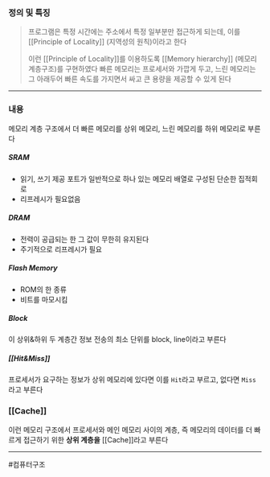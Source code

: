 ### 정의 및 특징
>프로그램은 특정 시간에는 주소에서 특정 일부분만 접근하게 되는데, 이를 [[Principle of Locality]] (지역성의 원칙)이라고 한다
>
>이런 [[Principle of Locality]]를 이용하도록 [[Memory hierarchy]] (메모리 계층구조)를 구현하였다
>빠른 메모리는 프로세서와 가깝게 두고, 느린 메모리는 그 아래두어 빠른 속도를 가지면서 싸고 큰 용량을 제공할 수 있게 된다

---
###  내용
메모리 계층 구조에서 더 빠른 메모리를 상위 메모리, 느린 메모리를 하위 메모리로 부른다
##### SRAM
- 읽기, 쓰기 제공 포트가 일반적으로 하나 있는 메모리 배열로 구성된 단순한 집적회로
- 리프레시가 필요없음
##### DRAM
- 전력이 공급되는 한 그 값이 무한히 유지된다
- 주기적으로 리프레시가 필요
##### Flash Memory
- ROM의 한 종류
- 비트를 마모시킴 
##### Block
이 상위&하위 두 계층간 정보 전송의 최소 단위를 block, line이라고 부른다

##### [[Hit&Miss]]
프로세서가 요구하는 정보가 상위 메모리에 있다면 이를 `Hit`라고 부르고, 없다면 `Miss`라고 부른다

### [[Cache]]
이런 메모리 구조에서 프로세서와 메인 메모리 사이의 계층, 
즉 메모리의 데이터를 더 빠르게 접근하기 위한 **상위 계층을** [[Cache]]라고 부른다

---
#컴퓨터구조 